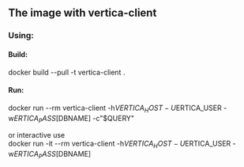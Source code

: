 ## The image with vertica-client

### Using:

#### Build:
docker build --pull -t vertica-client .

#### Run:
docker run --rm vertica-client -h$VERTICA_HOST -U$ERTICA_USER -w$ERTICA_PASS [$DBNAME]  -c"$QUERY"

or interactive use  
docker run -it --rm vertica-client -h$VERTICA_HOST -U$ERTICA_USER -w$ERTICA_PASS [$DBNAME]